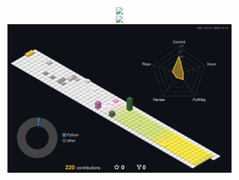 <div align="center">
  <a href="https://hits.seeyoufarm.com"><img src="https://hits.seeyoufarm.com/api/count/incr/badge.svg?url=https%3A%2F%2Fgithub.com%2Fwnsdud4197&count_bg=%23EF41B0&title_bg=%236F8FE3&icon=&icon_color=%23A64141&title=hits&edge_flat=false" style="margin: auto"/></a>
  
  <div></div>
  
  <img src="https://github-readme-stats.vercel.app/api?username=wnsdud4197&show_icons=true&theme=radical" style="margin: auto"/>
  
  <!-- <h3>About Me (Junyeong Yang, 양준영)</h3>

[Portfolio](https://bit.ly/2Ub7kP3)*/ -->

  <img src="./profile-3d-contrib/profile-customize.svg" width="600"/>

</div>

